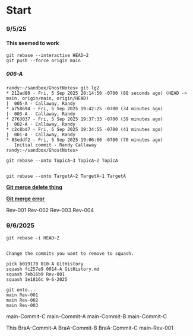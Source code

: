 # Start
### 9/5/25
#### This seemed to work
```
git rebase --interactive HEAD~2
git push --force origin main
```
##### 006-A
```
randy:~/sandbox/GhostNotes> git lg2
* 212ad80 - Fri, 5 Sep 2025 20:14:50 -0700 (88 seconds ago) (HEAD -> main, origin/main, origin/HEAD)
|  005-A - Callaway, Randy
* a758694 - Fri, 5 Sep 2025 19:42:25 -0700 (34 minutes ago)
|  003-A - Callaway, Randy
* 2763037 - Fri, 5 Sep 2025 19:37:33 -0700 (39 minutes ago)
|  002-A - Callaway, Randy
* c2c8bd7 - Fri, 5 Sep 2025 19:34:55 -0700 (41 minutes ago)
|  001-A - Callaway, Randy
* 83eddf2 - Fri, 5 Sep 2025 19:06:00 -0700 (70 minutes ago)
   Initial commit - Randy Callaway
randy:~/sandbox/GhostNotes> 
```


```
git rebase --onto TopicA~3 TopicA~2 TopicA


git rebase --onto TargetA~2 TargetA~1 TargetA
```

**[Git merge delete thing](https://stackoverflow.com/questions/14043961/git-squash-history-after-merge)**

**[Git merge error](https://stackoverflow.com/questions/16862933/how-to-resolve-gits-not-something-we-can-merge-error)**


Rev-001
Rev-002
Rev-003
Rev-004

### 9/6/2025
```
git rebase -i HEAD~2


Change the commits you want to remove to squash.

pick b019170 010-A GitHistory
squash fc257e9 0014-A GitHistory.md
squash 7eb16b9 Rev-001
squash 1e1816c 9-6-2025
```


```
git onto...
main Rev-001
main Rev-002
main Rev-003

```



main-Commit-C
main-Commit-A
main-Commit-B
main-Commit-C


This
BraA-Commit-A
BraA-Commit-B
BraA-Commit-C
main-Rev-001
